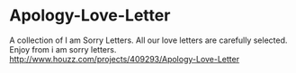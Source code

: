 Apology-Love-Letter
===================

A collection of I am Sorry Letters. All our love letters are carefully selected. Enjoy from i am sorry letters. http://www.houzz.com/projects/409293/Apology-Love-Letter
